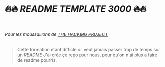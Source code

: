 # ~~:fire::fire:~~ ___README TEMPLATE 3000___ ~~:fire::fire:~~
</br>

###### Pour les moussaillons de [THE HACKING PR0JECT](https://www.thehackingproject.org)
>Cette formation etant difficle on veut jamais passer trop de temps sur un *README*
>J'ai crée çe repo pour nous, pour qu'on n'ai plus a faire de readme pourris.

</br>
